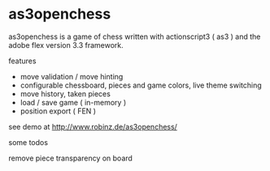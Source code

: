 as3openchess
============

as3openchess is a game of chess written with actionscript3 ( as3 ) and the adobe flex version 3.3 framework.

features

- move validation / move hinting
- configurable chessboard, pieces and game colors, live theme switching
- move history, taken pieces
- load / save game ( in-memory )
- position export ( FEN )

see demo at http://www.robinz.de/as3openchess/

some todos

  remove piece transparency on board
